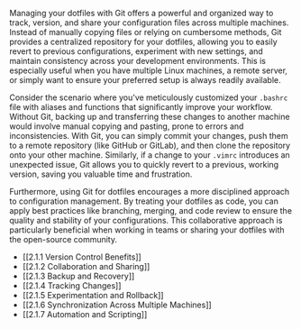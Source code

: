 Managing your dotfiles with Git offers a powerful and organized way to track, version, and share your configuration files across multiple machines. Instead of manually copying files or relying on cumbersome methods, Git provides a centralized repository for your dotfiles, allowing you to easily revert to previous configurations, experiment with new settings, and maintain consistency across your development environments. This is especially useful when you have multiple Linux machines, a remote server, or simply want to ensure your preferred setup is always readily available.

Consider the scenario where you've meticulously customized your `.bashrc` file with aliases and functions that significantly improve your workflow. Without Git, backing up and transferring these changes to another machine would involve manual copying and pasting, prone to errors and inconsistencies. With Git, you can simply commit your changes, push them to a remote repository (like GitHub or GitLab), and then clone the repository onto your other machine. Similarly, if a change to your `.vimrc` introduces an unexpected issue, Git allows you to quickly revert to a previous, working version, saving you valuable time and frustration.

Furthermore, using Git for dotfiles encourages a more disciplined approach to configuration management. By treating your dotfiles as code, you can apply best practices like branching, merging, and code review to ensure the quality and stability of your configurations. This collaborative approach is particularly beneficial when working in teams or sharing your dotfiles with the open-source community.

- [[2.1.1 Version Control Benefits]]
- [[2.1.2 Collaboration and Sharing]]
- [[2.1.3 Backup and Recovery]]
- [[2.1.4 Tracking Changes]]
- [[2.1.5 Experimentation and Rollback]]
- [[2.1.6 Synchronization Across Multiple Machines]]
- [[2.1.7 Automation and Scripting]]